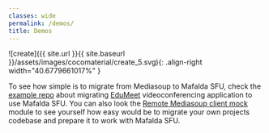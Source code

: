```yaml
---
classes: wide
permalink: /demos/
title: Demos
---
```


![create]({{ site.url }}{{ site.baseurl }}/assets/images/cocomaterial/create_5.svg){: .align-right width="40.6779661017%" }

To see how simple is to migrate from Mediasoup to Mafalda SFU, check the
[example repo](https://github.com/Mafalda-SFU/EduMeet-Mafalda/compare/03d78e9dfcf19106a69278c1506c3618730bf734...303be91a6739698b5ba9bb0e49c6f040a20ca92c)
about migrating [EduMeet](https://github.com/edumeet/edumeet) videoconferencing
application to use Mafalda SFU. You can also look the
[Remote Mediasoup client mock](https://github.com/Mafalda-SFU/Remote-Mediasoup-client-mock)
module to see yourself how easy would be to migrate your own projects codebase
and prepare it to work with Mafalda SFU.
